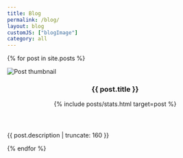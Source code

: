 ```yaml
---
title: Blog
permalink: /blog/
layout: blog
customJS: ["blogImage"]
category: all
---
```

{% for post in site.posts %}
<div class="card post-preview">
    <a class="container-link" href="{{ post.url }}"></a>
    <picture class="post-thumbnail">
        <source type="image/webp" srcset="" data-src="/assets/img/posts/{{ post.slug }}/og.webp" >
        <img data-src="/assets/img/posts/{{ post.slug }}/og.PNG" src="" alt="Post thumbnail" />
    </picture>
    <div class="post-preview-body">
        <header>
            <h3 class="post-title">{{ post.title }}</h3>
            {% include posts/stats.html target=post %}
        </header>
        <p class="post-description">{{ post.description | truncate: 160 }}</p>
    </div>
</div>
{% endfor %}